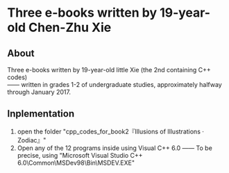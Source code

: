 # Three e-books written by 19-year-old Chen-Zhu Xie

<!-- ## Description -->
## About
Three e-books written by 19-year-old little Xie (the 2nd containing C++ codes)  
—— written in grades 1-2 of undergraduate studies, approximately halfway through January 2017.

## Inplementation
1. open the folder "cpp_codes_for_book2『Illusions of Illustrations · Zodiac』"
2. Open any of the 12 programs inside using Visual C++ 6.0
    —— To be precise, using "Microsoft Visual Studio C++ 6.0\Common\MSDev98\Bin\MSDEV.EXE"

<!-- ## Software Architecture
Software architecture description

## Installation

1.  xxxx
2.  xxxx
3.  xxxx

## Instructions

1.  xxxx
2.  xxxx
3.  xxxx

## Contribution

1.  Fork the repository
2.  Create Feat_xxx branch
3.  Commit your code
4.  Create Pull Request


## Gitee Feature

1.  You can use Readme\_XXX.md to support different languages, such as Readme\_en.md, Readme\_zh.md
2.  Gitee blog [blog.gitee.com](https://blog.gitee.com)
3.  Explore open source project [https://gitee.com/explore](https://gitee.com/explore)
4.  The most valuable open source project [GVP](https://gitee.com/gvp)
5.  The manual of Gitee [https://gitee.com/help](https://gitee.com/help)
6.  The most popular members  [https://gitee.com/gitee-stars/](https://gitee.com/gitee-stars/) -->
